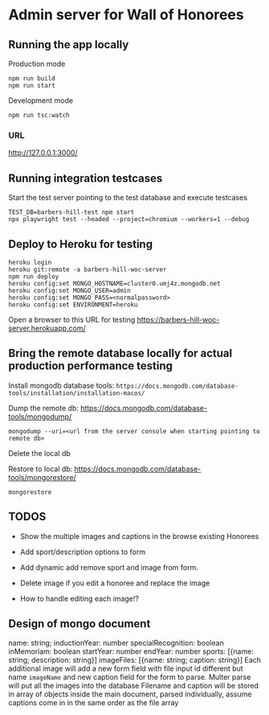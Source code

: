 # Admin server for Wall of Honorees

## Running the app locally

Production mode

```
npm run build
npm run start
```

Development mode

```
npm run tsc:watch
```

### URL

http://127.0.0.1:3000/

## Running integration testcases

Start the test server pointing to the test database and execute testcases

```
TEST_DB=barbers-hill-test npm start
npx playwright test --headed --project=chromium --workers=1 --debug
```

## Deploy to Heroku for testing

```~~~bash
heroku login
heroku git:remote -a barbers-hill-woc-server
npm run deploy
heroku config:set MONGO_HOSTNAME=cluster0.umj4z.mongodb.net
heroku config:set MONGO_USER=admin
heroku config:set MONGO_PASS=<normalpassword>
heroku config:set ENVIRONMENT=heroku

```

Open a browser to this URL for testing
https://barbers-hill-woc-server.herokuapp.com/

## Bring the remote database locally for actual production performance testing

Install mongodb database tools:
`https://docs.mongodb.com/database-tools/installation/installation-macos/`

Dump the remote db: https://docs.mongodb.com/database-tools/mongodump/

```
mongodump --uri=<url from the server console when starting pointing to remote db>
```

Delete the local db

Restore to local db: https://docs.mongodb.com/database-tools/mongorestore/

```
mongorestore

```

## TODOS

- Show the multiple images and captions in the browse existing Honorees
- Add sport/description options to form

- Add dynamic add remove sport and image from form.
- Delete image if you edit a honoree and replace the image
- How to handle editing each image!?

## Design of mongo document

name: string;
inductionYear: number
specialRecognition: boolean
inMemoriam: boolean
startYear: number
endYear: number
sports: [{name: string; description: string}]
imageFiles: [{name: string; caption: string}]
Each additional image will add a new form field with file input id different but name `imageName` and new caption field for the form to parse.
Multer parse will put all the images into the database
Filename and caption will be stored in array of objects inside the main document, parsed individually, assume captions come in in the same order as the file array
